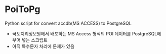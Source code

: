 # PoiToPg
Python script for convert accdb(MS ACCESS) to PostgreSQL

- 국토지리정보원에서 배포하는 MS Access 형식의 POI 데이터를 PostgreSQL에 부어 넣는 스크립트
- 아직 특수문자 처리에 문제가 있음
